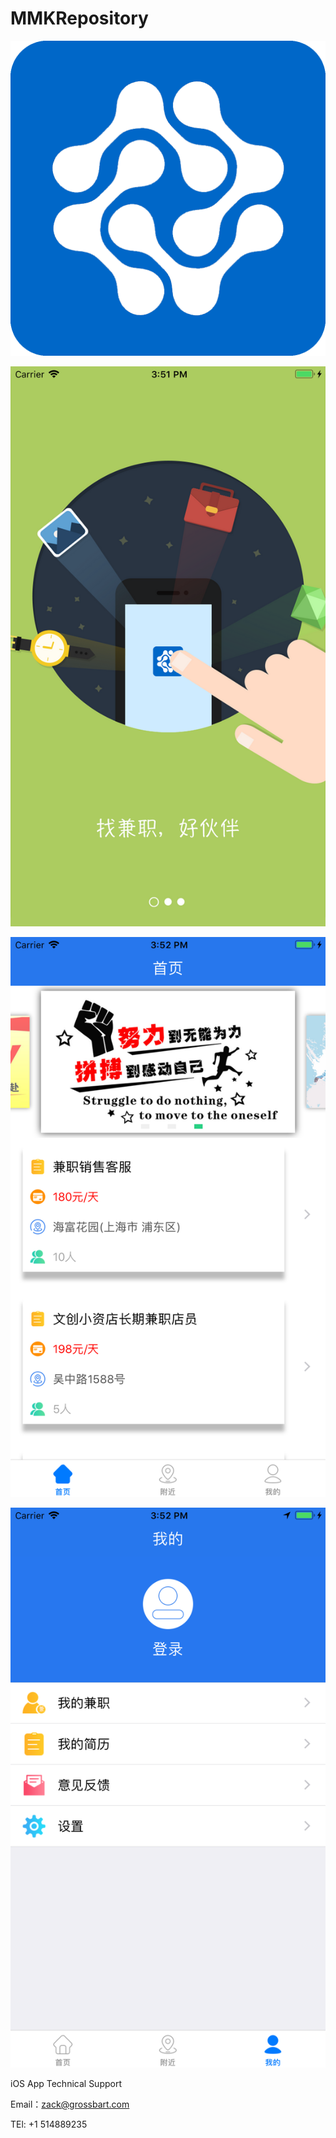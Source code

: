 # MMKRepository

![image](https://github.com/MMK460/MMKRepository/blob/master/555.png)

![image](https://github.com/MMK460/MMKRepository/blob/master/Simulator%20Screen%20Shot%20-%20iPhone%208%20Plus%20-%202018-10-18%20at%2015.51.47.png)

![image](https://github.com/MMK460/MMKRepository/blob/master/Simulator%20Screen%20Shot%20-%20iPhone%208%20Plus%20-%202018-10-18%20at%2015.52.02.png)

![image](https://github.com/MMK460/MMKRepository/blob/master/Simulator%20Screen%20Shot%20-%20iPhone%208%20Plus%20-%202018-10-18%20at%2015.52.12.png)






iOS App Technical Support

Email：zack@grossbart.com

TEl: +1 514889235
